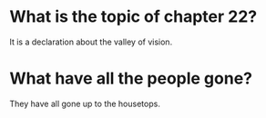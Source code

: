 # What is the topic of chapter 22?

It is a declaration about the valley of vision.

# What have all the people gone?

They have all gone up to the housetops.
